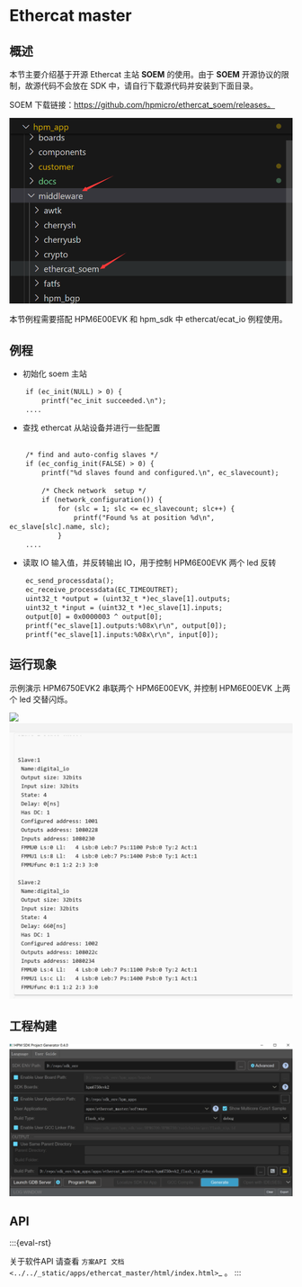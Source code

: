 # Ethercat master

## 概述

本节主要介绍基于开源 Ethercat 主站 **SOEM** 的使用。由于 **SOEM** 开源协议的限制，故源代码不会放在 SDK 中，请自行下载源代码并安装到下面目录。

SOEM 下载链接：https://github.com/hpmicro/ethercat_soem/releases。

![soem](doc/api/assets/soem.png)

本节例程需要搭配 HPM6E00EVK 和 hpm_sdk 中 ethercat/ecat_io 例程使用。

## 例程

- 初始化 soem 主站

```
    if (ec_init(NULL) > 0) {
        printf("ec_init succeeded.\n");
    ....

```

- 查找 ethercat 从站设备并进行一些配置

```

    /* find and auto-config slaves */
    if (ec_config_init(FALSE) > 0) {
        printf("%d slaves found and configured.\n", ec_slavecount);

        /* Check network  setup */
        if (network_configuration()) {
            for (slc = 1; slc <= ec_slavecount; slc++) {
                printf("Found %s at position %d\n", ec_slave[slc].name, slc);
            }
    ....
```

- 读取 IO 输入值，并反转输出 IO，用于控制 HPM6E00EVK 两个 led 反转

```
    ec_send_processdata();
    ec_receive_processdata(EC_TIMEOUTRET);
    uint32_t *output = (uint32_t *)ec_slave[1].outputs;
    uint32_t *input = (uint32_t *)ec_slave[1].inputs;
    output[0] = 0x0000003 ^ output[0];
    printf("ec_slave[1].outputs:%08x\r\n", output[0]);
    printf("ec_slave[1].inputs:%08x\r\n", input[0]);
```

## 运行现象

示例演示 HPM6750EVK2 串联两个 HPM6E00EVK, 并控制 HPM6E00EVK 上两个 led 交替闪烁。

![](doc/api/assets/ethercat1.jpg)
![](doc/api/assets/ethercat2.png)

## 工程构建

![windows 下使用 sdk_env 构建](doc/api/assets/download.png)

## API

:::{eval-rst}

关于软件API 请查看 `方案API 文档 <../../_static/apps/ethercat_master/html/index.html>`_ 。
:::
